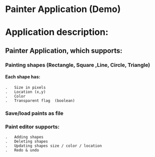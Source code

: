 # Painter Application (Demo)

# Application description:
## Painter Application, which supports:
### Painting shapes (Rectangle, Square ,Line, Circle, Triangle)
#### Each shape has:
    .	Size in pixels
    .	Location (x,y)
    .	Color
    .	Transparent flag  (boolean)
### Save/load paints as file
### Paint editor supports:
    .	Adding shapes
    .	Deleting shapes
    .	Updating shapes size / color / location
    .	Redo & undo
